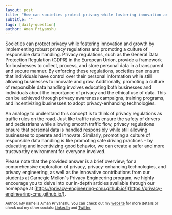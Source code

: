 ```yaml
---
layout: post
title: "How can societies protect privacy while fostering innovation and growth?"
subtitle: ""
tags: [daily-question]
author: Aman Priyanshu
---
```


Societies can protect privacy while fostering innovation and growth by implementing robust privacy regulations and promoting a culture of responsible data handling. Privacy regulations, such as the General Data Protection Regulation (GDPR) in the European Union, provide a framework for businesses to collect, process, and store personal data in a transparent and secure manner. By enforcing these regulations, societies can ensure that individuals have control over their personal information while still allowing businesses to innovate and grow. Additionally, promoting a culture of responsible data handling involves educating both businesses and individuals about the importance of privacy and the ethical use of data. This can be achieved through privacy awareness campaigns, training programs, and incentivizing businesses to adopt privacy-enhancing technologies.

An analogy to understand this concept is to think of privacy regulations as traffic rules on the road. Just like traffic rules ensure the safety of drivers and pedestrians while allowing smooth traffic flow, privacy regulations ensure that personal data is handled responsibly while still allowing businesses to operate and innovate. Similarly, promoting a culture of responsible data handling is like promoting safe driving practices – by educating and incentivizing good behavior, we can create a safer and more trustworthy environment for everyone involved.

Please note that the provided answer is a brief overview; for a comprehensive exploration of privacy, privacy-enhancing technologies, and privacy engineering, as well as the innovative contributions from our students at Carnegie Mellon's Privacy Engineering program, we highly encourage you to delve into our in-depth articles available through our homepage at [https://privacy-engineering-cmu.github.io/](https://privacy-engineering-cmu.github.io/).

<small>Author: My name is Aman Priyanshu, you can check out my [website](https://amanpriyanshu.github.io/) for more details or check out my other socials: [LinkedIn](https://www.linkedin.com/in/aman-priyanshu/) and [Twitter](https://twitter.com/AmanPriyanshu6)</small>
